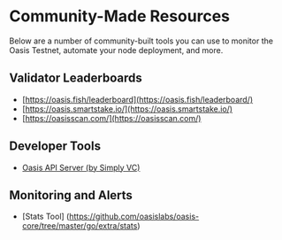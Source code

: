 # Community-Made Resources

Below are a number of community-built tools you can use to monitor
the Oasis Testnet, automate your node deployment, and more.

## Validator Leaderboards

- [https://oasis.fish/leaderboard](https://oasis.fish/leaderboard/)
- [https://oasis.smartstake.io/](https://oasis.smartstake.io/)
- [https://oasisscan.com/](https://oasisscan.com/)

## Developer Tools
- [Oasis API Server (by Simply VC)](https://github.com/SimplyVC/oasis_api_server)

## Monitoring and Alerts
- [Stats Tool] (https://github.com/oasislabs/oasis-core/tree/master/go/extra/stats)
